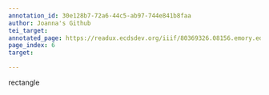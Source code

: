 ```yaml
---
annotation_id: 30e128b7-72a6-44c5-ab97-744e841b8faa
author: Joanna's Github
tei_target: 
annotated_page: https://readux.ecdsdev.org/iiif/80369326.08156.emory.edu/canvas/80369326.08156.emory.edu$7
page_index: 6
target: 

---
```

<p>rectangle</p>